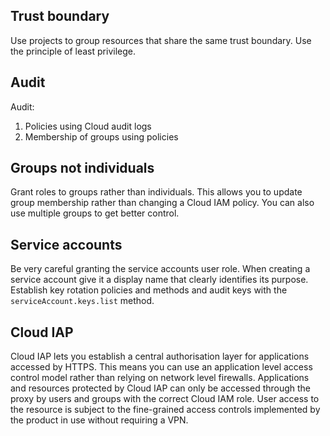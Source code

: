 ## Trust boundary
Use projects to group resources that share the same trust boundary.
Use the principle of least privilege.

## Audit
Audit:
1. Policies using Cloud audit logs
1. Membership of groups using policies

## Groups not individuals
Grant roles to groups rather than individuals.
This allows you to update group membership rather than changing a Cloud IAM policy.
You can also use multiple groups to get better control.

## Service accounts
Be very careful granting the service accounts user role.
When creating a service account give it a display name that clearly identifies its purpose.
Establish key rotation policies and methods and audit keys with the `serviceAccount.keys.list` method.

## Cloud IAP
Cloud IAP lets you establish a central authorisation layer for applications accessed by HTTPS.
This means you can use an application level access control model rather than relying on network level firewalls.
Applications and resources protected by Cloud IAP can only be accessed through the proxy by users and groups with the correct Cloud IAM role.
User access to the resource is subject to the fine-grained access controls implemented by the product in use without requiring a VPN.